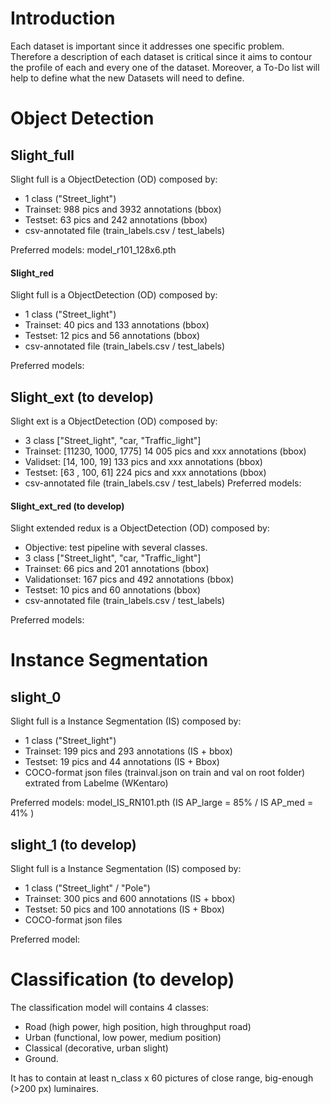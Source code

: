 # Introduction 

Each dataset is important since it addresses one specific problem. Therefore a description of each dataset is critical since it aims to contour the profile of each and every one of the dataset. Moreover, a To-Do list will help to define what the new Datasets will need to define. 

# Object Detection 

## Slight_full
Slight full is a ObjectDetection (OD) composed by:
- 1 class ("Street_light")
- Trainset: 988 pics and 3932 annotations (bbox)
- Testset: 63 pics and 242 annotations (bbox)
- csv-annotated file (train_labels.csv / test_labels)

Preferred models: model_r101_128x6.pth

#### Slight_red
Slight full is a ObjectDetection (OD) composed by:
- 1 class ("Street_light")
- Trainset: 40 pics and 133 annotations (bbox)
- Testset: 12 pics and 56 annotations (bbox)
- csv-annotated file (train_labels.csv / test_labels)

Preferred models: 

## Slight_ext (to develop)
Slight ext is a ObjectDetection (OD) composed by:
- 3 class ["Street_light", "car, "Traffic_light"]
- Trainset: [11230, 1000, 1775] 14 005 pics and xxx  annotations (bbox)
- Validset: [14, 100, 19] 133 pics and xxx annotations (bbox)
- Testset: [63 , 100, 61] 224 pics and xxx annotations (bbox)
- csv-annotated file (train_labels.csv / test_labels)
Preferred models: 

#### Slight_ext_red (to develop)
Slight extended redux is a ObjectDetection (OD) composed by:
- Objective: test pipeline with several classes. 
- 3 class ["Street_light", "car, "Traffic_light"]
- Trainset:      66 pics and 201 annotations (bbox)
- Validationset: 167 pics and 492 annotations (bbox)
- Testset:       10 pics and 60 annotations (bbox)
- csv-annotated file (train_labels.csv / test_labels)

Preferred models: 

# Instance Segmentation
## slight_0
Slight full is a Instance Segmentation (IS) composed by:
- 1 class ("Street_light")
- Trainset: 199 pics and 293 annotations (IS + bbox)
- Testset: 19 pics and 44 annotations (IS + Bbox)
- COCO-format json files (trainval.json on train and val on root folder) extrated from Labelme (WKentaro)

Preferred models: model_IS_RN101.pth (IS AP_large = 85% / IS AP_med = 41% )

## slight_1 (to develop)
Slight full is a Instance Segmentation (IS) composed by:
- 1 class ("Street_light" / "Pole")
- Trainset: 300 pics and 600 annotations (IS + bbox)
- Testset: 50 pics and 100 annotations (IS + Bbox)
- COCO-format json files

Preferred model: 

# Classification (to develop)
The classification model will contains 4 classes:
- Road (high power, high position, high throughput road)
- Urban (functional, low power, medium position)
- Classical (decorative, urban slight)
- Ground.

It has to contain at least n_class x 60 pictures of close range, big-enough (>200 px) luminaires. 


